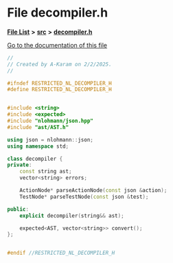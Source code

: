 

# File decompiler.h

[**File List**](files.md) **>** [**src**](dir_68267d1309a1af8e8297ef4c3efbcdba.md) **>** [**decompiler.h**](decompiler_8h.md)

[Go to the documentation of this file](decompiler_8h.md)


```C++
//
// Created by A-Karam on 2/2/2025.
//

#ifndef RESTRICTED_NL_DECOMPILER_H
#define RESTRICTED_NL_DECOMPILER_H


#include <string>
#include <expected>
#include "nlohmann/json.hpp"
#include "ast/AST.h"

using json = nlohmann::json;
using namespace std;

class decompiler {
private:
    const string ast;
    vector<string> errors;

    ActionNode* parseActionNode(const json &action);
    TestNode* parseTestNode(const json &test);

public:
    explicit decompiler(string&& ast);

    expected<AST, vector<string>> convert();
};


#endif //RESTRICTED_NL_DECOMPILER_H
```


